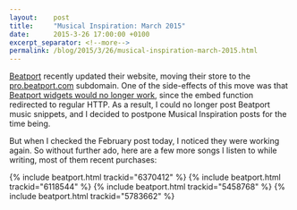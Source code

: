 ```yaml
---
layout:    post
title:     "Musical Inspiration: March 2015"
date:      2015-3-26 17:00:00 +0100
excerpt_separator: <!--more-->
permalink: /blog/2015/3/26/musical-inspiration-march-2015.html
---
```


[Beatport](http://pro.beatport.com) recently updated their website, moving their store to the [pro.beatport.com](http://pro.beatport.com/) subdomain. One of the side-effects of this move was that [Beatport widgets would no longer work](/2015/3/10/please-dont-stop-the-music.html), since the embed function redirected to regular HTTP. As a result, I could no longer post Beatport music snippets, and I decided to postpone Musical Inspiration posts for the time being.

<!--more-->
But when I checked the February post today, I noticed they were working again. So without further ado, here are a few more songs I listen to while writing, most of them recent purchases:

{% include beatport.html trackid="6370412" %}
{% include beatport.html trackid="6118544" %}
{% include beatport.html trackid="5458768" %}
{% include beatport.html trackid="5783662" %}